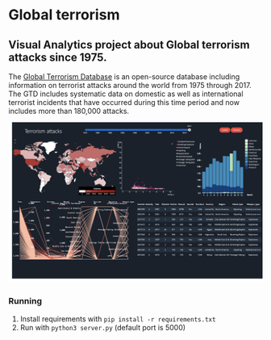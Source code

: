 # Global terrorism

## Visual Analytics project about Global terrorism attacks since 1975.

The [Global Terrorism Database](https://www.kaggle.com/START-UMD/gtd) is an open-source database including information on terrorist attacks around the world from 1975 through 2017. The GTD includes systematic data on domestic as well as international terrorist incidents that have occurred during this time period and now includes more than 180,000 attacks. 

![homepage](/static/img/homepage.jpg)

### Running

1. Install requirements with `pip install -r requirements.txt`
2. Run with `python3 server.py` (default port is 5000)
